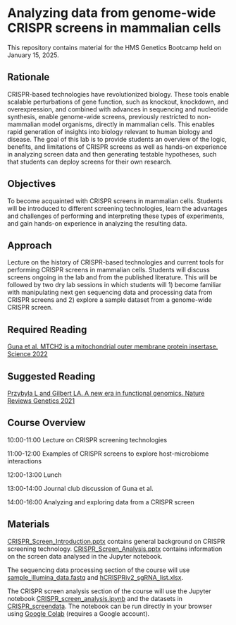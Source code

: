# Analyzing data from genome-wide CRISPR screens in mammalian cells

This repository contains material for the HMS Genetics Bootcamp held on January 15, 2025.

## Rationale
CRISPR-based technologies have revolutionized biology. These tools enable scalable perturbations of gene function, such as knockout, knockdown, and overexpression, and combined with advances in sequencing and nucleotide synthesis, enable genome-wide screens, previously restricted to non-mammalian model organisms, directly in mammalian cells. This enables rapid generation of insights into biology relevant to human biology and disease. The goal of this lab is to provide students an overview of the logic, benefits, and limitations of CRISPR screens as well as hands-on experience in analyzing screen data and then generating testable hypotheses, such that students can deploy screens for their own research.

## Objectives
To become acquainted with CRISPR screens in mammalian cells. Students will be introduced to different screening technologies, learn the advantages and challenges of performing and interpreting these types of experiments, and gain hands-on experience in analyzing the resulting data.

## Approach
Lecture on the history of CRISPR-based technologies and current tools for performing CRISPR screens in mammalian cells. Students will discuss screens ongoing in the lab and from the published literature. This will be followed by two dry lab sessions in which students will 1) become familiar with manipulating next gen sequencing data and processing data from CRISPR screens and 2) explore a sample dataset from a genome-wide CRISPR screen.

## Required Reading
[Guna et al. MTCH2 is a mitochondrial outer membrane protein insertase. Science 2022](https://doi.org/10.1126/science.add1856)

## Suggested Reading
[Przybyla L and Gilbert LA. A new era in functional genomics. Nature Reviews Genetics 2021](https://doi.org/10.1038/s41576-021-00409-w)

## Course Overview
10:00-11:00  Lecture on CRISPR screening technologies

11:00-12:00 Examples of CRISPR screens to explore host-microbiome interactions

12:00-13:00 Lunch

13:00-14:00 Journal club discussion of Guna et al.

14:00-16:00 Analyzing and exploring data from a CRISPR screen

## Materials
[CRISPR_Screen_Introduction.pptx](CRISPR_Screen_Introduction.pptx) contains general background on CRISPR screening technology. [CRISPR_Screen_Analysis.pptx](CRISPR_Screen_Analysis.pptx) contains information on the screen data analysed in the Jupyter notebook. 

The sequencing data processing section of the course will use [sample_illumina_data.fastq](sample_illumina_data.fastq) and [hCRISPRiv2_sgRNA_list.xlsx](hCRISPRiv2_sgRNA_list.xlsx).

The CRISPR screen analysis section of the course will use the Jupyter notebook [CRISPR_screen_analysis.ipynb](CRISPR_screen_analysis.ipynb) and the datasets in [CRISPR_screendata](CRISPR_screendata). The notebook can be run directly in your browser using [Google Colab](https://colab.research.google.com/github/nolanmaier/2025_GeneticsBootcamp/blob/main/CRISPR_screen_analysis.ipynb) (requires a Google account).
